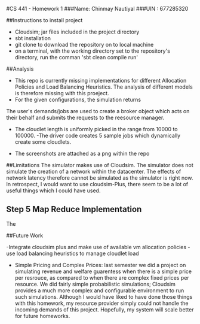 #CS 441 - Homework 1
###Name: Chinmay Nautiyal
###UIN : 677285320


##Instructions to install project
- Cloudsim; jar files included in the project directory
- sbt installation
- git clone<repo Link> to download the repository on to local machine
- on a terminal, with the working directory set to the repository's directory, run the comman 'sbt clean compile run'




##Analysis
- This repo is currently missing implementations for different Allocation Policies and Load Balancing Heuristics. The analysis of different models is therefore missing with this proeject. 
- For the given configurations, the simulation returns 

The user's demands/jobs are used to create a broker object which acts on their behalf and submits the requests to the reesource manager. 
- The cloudlet length is uniformly picked in the range from 10000 to 100000. 
-The driver code creates 5 sample jobs which dynamically create some cloudlets. 


- The screenshots are attached as a png within the repo



##Limitations
The simulator makes use of Cloudsim. The simulator does not simulate the creation of a network within the datacenter. The effects of network latency therefore cannot be simulated as the simulator is right now. In retrospect, I would want to use cloudsim-Plus, there seem to be a lot of useful things which I could have used. 




## Step 5 Map Reduce Implementation
The 



##Future Work

-Integrate cloudsim plus and make use of available vm allocation policies
-use load balancing heuristics to manage cloudlet load


- Simple Pricing and Complex Prices: last semester we did a project on simulating revenue and welfare guarentess when there is a simple price per resrouce, as compared to when there are complex fixed prices per resource. We did fairly simple probabilistic simulations; Cloudsim provides a much more complex and configurable environment to run such simulations. Although I would have liked to have done those things with this homework, my resource provider simply could not handle the incoming demands of this project. Hopefully, my system will scale better for future homeworks. 







